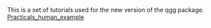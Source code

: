 This is a set of tutorials used for the new version of the qgg package.  
[Practicals_human_example](./Practicals_human_example.pdf)
